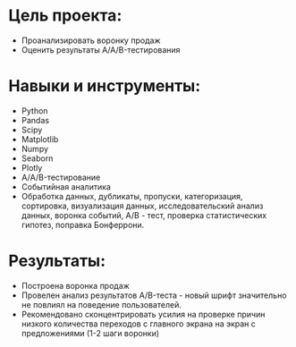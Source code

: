# Цель проекта: 

- Проанализировать воронку продаж
- Оценить результаты A/A/B-тестирования

# Навыки и инструменты:

- Python
- Pandas
- Scipy
- Matplotlib
- Numpy
- Seaborn
- Plotly
- А/A/B-тестирование
- Событийная аналитика
- Обработка данных, дубликаты, пропуски, категоризация, сортировка, визуализация данных, исследовательский анализ данных, воронка событий, A/B - тест, проверка статистических гипотез, поправка Бонферрони.

# Результаты:
- Построена воронка продаж
- Провелен анализ результатов A/B-теста - новый шрифт значительно не повлиял на поведение пользователей.
- Рекомендовано сконцентрировать усилия на проверке причин низкого количества переходов с главного экрана на экран с предложениями (1-2 шаги воронки)
